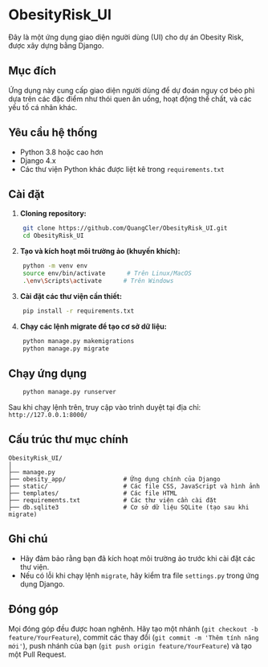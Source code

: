 # ObesityRisk_UI

Đây là một ứng dụng giao diện người dùng (UI) cho dự án Obesity Risk, được xây dựng bằng Django.

## Mục đích
Ứng dụng này cung cấp giao diện người dùng để dự đoán nguy cơ béo phì dựa trên các đặc điểm như thói quen ăn uống, hoạt động thể chất, và các yếu tố cá nhân khác.

## Yêu cầu hệ thống
- Python 3.8 hoặc cao hơn
- Django 4.x
- Các thư viện Python khác được liệt kê trong `requirements.txt`

## Cài đặt
1. **Cloning repository:**
```bash
    git clone https://github.com/QuangCler/ObesityRisk_UI.git
    cd ObesityRisk_UI
```

2. **Tạo và kích hoạt môi trường ảo (khuyến khích):**
```bash
    python -m venv env
    source env/bin/activate      # Trên Linux/MacOS
    .\env\Scripts\activate      # Trên Windows
```

3. **Cài đặt các thư viện cần thiết:**
```bash
    pip install -r requirements.txt
```

4. **Chạy các lệnh migrate để tạo cơ sở dữ liệu:**
```bash
    python manage.py makemigrations
    python manage.py migrate
```

## Chạy ứng dụng
```bash
    python manage.py runserver
```
Sau khi chạy lệnh trên, truy cập vào trình duyệt tại địa chỉ: `http://127.0.0.1:8000/`

## Cấu trúc thư mục chính
```
ObesityRisk_UI/
│
├── manage.py
├── obesity_app/                # Ứng dụng chính của Django
├── static/                     # Các file CSS, JavaScript và hình ảnh
├── templates/                  # Các file HTML
├── requirements.txt            # Các thư viện cần cài đặt
├── db.sqlite3                  # Cơ sở dữ liệu SQLite (tạo sau khi migrate)
```

## Ghi chú
- Hãy đảm bảo rằng bạn đã kích hoạt môi trường ảo trước khi cài đặt các thư viện.
- Nếu có lỗi khi chạy lệnh `migrate`, hãy kiểm tra file `settings.py` trong ứng dụng Django.

## Đóng góp
Mọi đóng góp đều được hoan nghênh. Hãy tạo một nhánh (`git checkout -b feature/YourFeature`), commit các thay đổi (`git commit -m 'Thêm tính năng mới'`), push nhánh của bạn (`git push origin feature/YourFeature`) và tạo một Pull Request.

